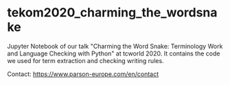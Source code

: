 # tekom2020_charming_the_wordsnake
Jupyter Notebook of our talk "Charming the Word Snake: Terminology Work and Language Checking with Python" at tcworld 2020. It contains the code we used for term extraction and checking writing rules.

Contact: https://www.parson-europe.com/en/contact

